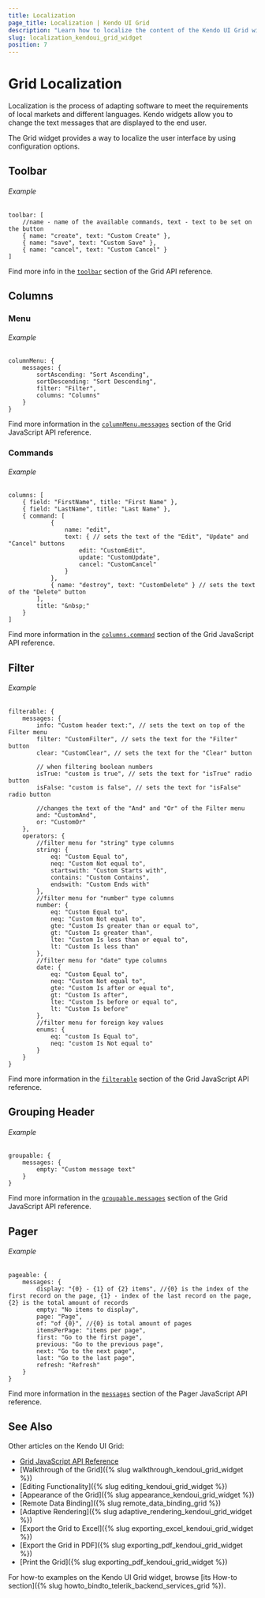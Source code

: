 ```yaml
---
title: Localization
page_title: Localization | Kendo UI Grid
description: "Learn how to localize the content of the Kendo UI Grid widget."
slug: localization_kendoui_grid_widget
position: 7
---
```


# Grid Localization

Localization is the process of adapting software to meet the requirements of local markets and different languages. Kendo widgets allow you to change the text messages that are displayed to the end user.

The Grid widget provides a way to localize the user interface by using configuration options.

## Toolbar

###### Example

    toolbar: [
		//name - name of the available commands, text - text to be set on the button
		{ name: "create", text: "Custom Create" },
		{ name: "save", text: "Custom Save" },
		{ name: "cancel", text: "Custom Cancel" }
	]

Find more info in the [`toolbar`](/api/javascript/ui/grid#configuration-toolbar) section of the Grid API reference.

## Columns

### Menu

###### Example

    columnMenu: {
        messages: {
            sortAscending: "Sort Ascending",
            sortDescending: "Sort Descending",
            filter: "Filter",
            columns: "Columns"
        }
    }

Find more information in the [`columnMenu.messages`](/api/javascript/ui/grid#configuration-columnMenu.messages) section of the Grid JavaScript API reference.

### Commands

###### Example

    columns: [
        { field: "FirstName", title: "First Name" },
        { field: "LastName", title: "Last Name" },
        { command: [
                {
                    name: "edit",
                    text: { // sets the text of the "Edit", "Update" and "Cancel" buttons
                        edit: "CustomEdit",
                        update: "CustomUpdate",
                        cancel: "CustomCancel"
                    }
                },
                { name: "destroy", text: "CustomDelete" } // sets the text of the "Delete" button
            ],
            title: "&nbsp;"
        }
    ]

Find more information in the [`columns.command`](/api/javascript/ui/grid#configuration-columns.command) section of the Grid JavaScript API reference.

## Filter

###### Example

	filterable: {
		messages: {
			info: "Custom header text:", // sets the text on top of the Filter menu
			filter: "CustomFilter", // sets the text for the "Filter" button
			clear: "CustomClear", // sets the text for the "Clear" button

			// when filtering boolean numbers
			isTrue: "custom is true", // sets the text for "isTrue" radio button
			isFalse: "custom is false", // sets the text for "isFalse" radio button

			//changes the text of the "And" and "Or" of the Filter menu
			and: "CustomAnd",
			or: "CustomOr"
		},
		operators: {
			//filter menu for "string" type columns
			string: {
				eq: "Custom Equal to",
				neq: "Custom Not equal to",
				startswith: "Custom Starts with",
				contains: "Custom Contains",
				endswith: "Custom Ends with"
			},
			//filter menu for "number" type columns
			number: {
				eq: "Custom Equal to",
				neq: "Custom Not equal to",
				gte: "Custom Is greater than or equal to",
				gt: "Custom Is greater than",
				lte: "Custom Is less than or equal to",
				lt: "Custom Is less than"
			},
			//filter menu for "date" type columns
			date: {
				eq: "Custom Equal to",
				neq: "Custom Not equal to",
				gte: "Custom Is after or equal to",
				gt: "Custom Is after",
				lte: "Custom Is before or equal to",
				lt: "Custom Is before"
			},
            //filter menu for foreign key values
            enums: {
                eq: "custom Is Equal to",
                neq: "custom Is Not equal to"
            }
		}
	}

Find more information in the [`filterable`](/api/javascript/ui/grid#configuration-filterable.messages) section of the Grid JavaScript API reference.

## Grouping Header

###### Example

    groupable: {
        messages: {
            empty: "Custom message text"
        }
    }

Find more information in the [`groupable.messages`](/api/javascript/ui/grid#configuration-columnMenu.messages) section of the Grid JavaScript API reference.

## Pager

###### Example

    pageable: {
        messages: {
            display: "{0} - {1} of {2} items", //{0} is the index of the first record on the page, {1} - index of the last record on the page, {2} is the total amount of records
            empty: "No items to display",
            page: "Page",
            of: "of {0}", //{0} is total amount of pages
            itemsPerPage: "items per page",
            first: "Go to the first page",
            previous: "Go to the previous page",
            next: "Go to the next page",
            last: "Go to the last page",
            refresh: "Refresh"
        }
    }

Find more information in the [`messages`](/api/javascript/ui/pager#messages-object) section of the Pager JavaScript API reference.

## See Also

Other articles on the Kendo UI Grid:

* [Grid JavaScript API Reference](/api/javascript/ui/grid)
* [Walkthrough of the Grid]({% slug walkthrough_kendoui_grid_widget %})
* [Editing Functionality]({% slug editing_kendoui_grid_widget %})
* [Appearance of the Grid]({% slug appearance_kendoui_grid_widget %})
* [Remote Data Binding]({% slug remote_data_binding_grid %})
* [Adaptive Rendering]({% slug adaptive_rendering_kendoui_grid_widget %})
* [Export the Grid to Excel]({% slug exporting_excel_kendoui_grid_widget %})
* [Export the Grid in PDF]({% slug exporting_pdf_kendoui_grid_widget %})
* [Print the Grid]({% slug exporting_pdf_kendoui_grid_widget %})

For how-to examples on the Kendo UI Grid widget, browse [its How-to section]({% slug howto_bindto_telerik_backend_services_grid %}).
